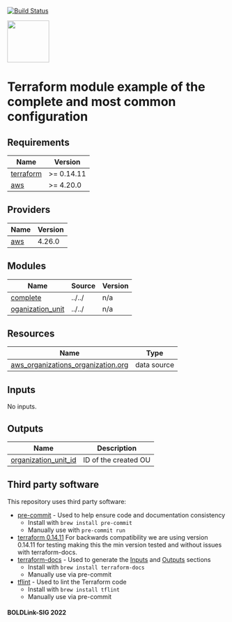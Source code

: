 [![Build Status](https://github.com/boldlink/terraform-aws-organizations/actions/workflows/pre-commit.yml/badge.svg)](https://github.com/boldlink/terraform-aws-organizations/actions)

[<img src="https://avatars.githubusercontent.com/u/25388280?s=200&v=4" width="96"/>](https://boldlink.io)

# Terraform module example of the complete and most common configuration


<!-- BEGINNING OF PRE-COMMIT-TERRAFORM DOCS HOOK -->
## Requirements

| Name | Version |
|------|---------|
| <a name="requirement_terraform"></a> [terraform](#requirement\_terraform) | >= 0.14.11 |
| <a name="requirement_aws"></a> [aws](#requirement\_aws) | >= 4.20.0 |

## Providers

| Name | Version |
|------|---------|
| <a name="provider_aws"></a> [aws](#provider\_aws) | 4.26.0 |

## Modules

| Name | Source | Version |
|------|--------|---------|
| <a name="module_complete"></a> [complete](#module\_complete) | ../../ | n/a |
| <a name="module_oganization_unit"></a> [oganization\_unit](#module\_oganization\_unit) | ../../ | n/a |

## Resources

| Name | Type |
|------|------|
| [aws_organizations_organization.org](https://registry.terraform.io/providers/hashicorp/aws/latest/docs/data-sources/organizations_organization) | data source |

## Inputs

No inputs.

## Outputs

| Name | Description |
|------|-------------|
| <a name="output_organization_unit_id"></a> [organization\_unit\_id](#output\_organization\_unit\_id) | ID of the created OU |
<!-- END OF PRE-COMMIT-TERRAFORM DOCS HOOK -->

## Third party software
This repository uses third party software:
* [pre-commit](https://pre-commit.com/) - Used to help ensure code and documentation consistency
  * Install with `brew install pre-commit`
  * Manually use with `pre-commit run`
* [terraform 0.14.11](https://releases.hashicorp.com/terraform/0.14.11/) For backwards compatibility we are using version 0.14.11 for testing making this the min version tested and without issues with terraform-docs.
* [terraform-docs](https://github.com/segmentio/terraform-docs) - Used to generate the [Inputs](#Inputs) and [Outputs](#Outputs) sections
  * Install with `brew install terraform-docs`
  * Manually use via pre-commit
* [tflint](https://github.com/terraform-linters/tflint) - Used to lint the Terraform code
  * Install with `brew install tflint`
  * Manually use via pre-commit

#### BOLDLink-SIG 2022
